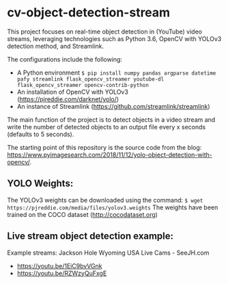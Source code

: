 
# cv-object-detection-stream

This project focuses on real-time object detection in (YouTube) video streams, leveraging technologies such as Python 3.6, OpenCV with YOLOv3 detection method, and Streamlink.

The configurations include the following:
* A Python environment
`$ pip install numpy pandas argparse datetime pafy streamlink flask_opencv_streamer youtube-dl flask_opencv_streamer opencv-contrib-python`
* An installation of OpenCV with YOLOv3 (https://pjreddie.com/darknet/yolo/) 
* An instance of Streamlink (https://github.com/streamlink/streamlink)

The main function of the project is to detect objects in a video stream and write the number of detected objects to an output file every x seconds (defaults to 5 seconds).

The starting point of this repository is the source code from the blog: https://www.pyimagesearch.com/2018/11/12/yolo-object-detection-with-opencv/.

## YOLO Weights:
The YOLOv3 weights can be downloaded using the command: `$ wget https://pjreddie.com/media/files/yolov3.weights` 
The weights have been trained on the COCO dataset (http://cocodataset.org)

## Live stream object detection example:
Example streams: Jackson Hole Wyoming USA Live Cams - SeeJH.com
* https://youtu.be/1EiC9bvVGnk
* https://youtu.be/RZWzyQuFxgE

